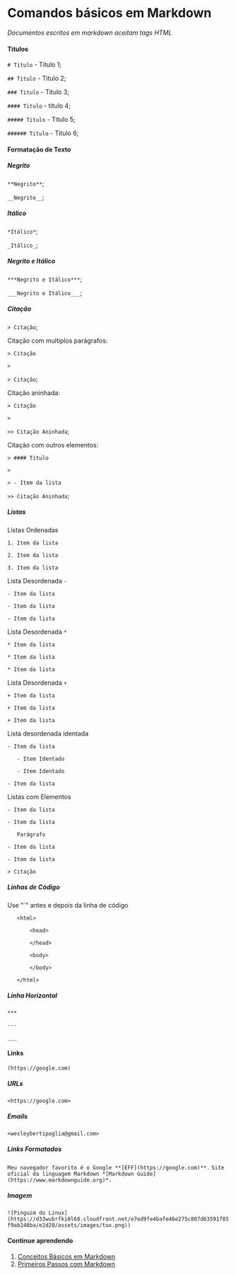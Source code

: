 # Comandos básicos em Markdown

*Documentos escritos em markdown aceitam tags HTML*

#### Titulos

`# Titulo` - Titulo 1;

`## Titulo` - Titulo 2;

`### Titulo` - Titulo 3;

`#### Titulo` - titulo 4;

`##### Titulo` - Titulo 5;

`###### Titulo` - Titulo 6;

#### Formatação de Texto

##### Negrito
`**Negrito**`;

`__Negrito__`;

##### Itálico
`*Itálico*`;

`_Itálico_`;

##### Negrito e Itálico
`***Negrito e Itálico***`;

`___Negrito e Itálico___`;

##### Citação
`> Citação`;

Citação com multiplos parágrafos:

`> Citação`

`>`

`> Citação`;

Citação aninhada:

`> Citação`

`>`

`>> Citação Aninhada`;

Citação com outros elementos:

`> #### Título`

`>`

`> - Item da lista`

`>> Citação Aninhada`;

##### Listas

Listas Ordenadas

`1. Item da lista`

`2. Item da lista`

`3. Item da lista`

Lista Desordenada `-`

`- Item da lista`

`- Item da lista`

`- Item da lista`

Lista Desordenada `*`

`* Item da lista`

`* Item da lista`

`* Item da lista`

Lista Desordenada `+`

`+ Item da lista`

`+ Item da lista`

`+ Item da lista`

Lista desordenada identada

`- Item da lista`

`   - Item Identado`

`   - Item Identado`

`- Item da lista`

Listas com  Elementos

`- Item da lista`

`- Item da lista`

`   Parágrafo`

`- Item da lista`

`- Item da lista`

`> Citação`

##### Linhas de Código

Use "`" antes e depois da linha de código

`   <html>`

`       <head>`

`       </head>`

`       <body>`

`       </body>`

`   </html>`

##### Linha Horizontal
`***` 

`---`

`___`

#### Links
`(https://google.com)`

##### URLs
`<https://google.com>`

##### Emails
`<wesleybertipaglia@gmail.com>`

##### Links Formatados
`Meu navegador favorito é o Google **[EFF](https://google.com)**.`
`Site oficial da linguagem Markdown *[Markdown Guide](https://www.markdownguide.org)*.`

##### Imagem
`![Pinguim do Linux] (https://d33wubrfki0l68.cloudfront.net/e7ed9fe4bafe46e275c807d63591f85f9ab246ba/e2d28/assets/images/tux.png))`

#### Continue aprendendo
1. <a href="https://github.com/wesleybertipaglia/markdown-para-iniciantes/blob/main/1.%20Conceitos%20B%C3%A1sicos%20em%20Markdown.md">Conceitos Básicos em Markdown</a>
2. <a href="https://github.com/wesleybertipaglia/markdown-para-iniciantes/blob/main/2.%20Primeiros%20Passos%20com%20Markdown.md">Primeiros Passos com Markdown</a>
